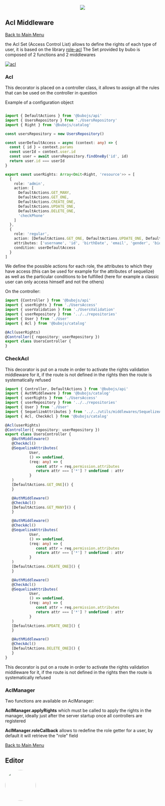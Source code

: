 <p align="center">
  <a href="https://www.owlie.xyz">
    <img src="https://owlie.xyz/bubo/bubo-js.png">
  </a>
</p>

## Acl Middleware ##

[Back to Main Menu](../../README.md#rights)

the Acl Set (Access Control List) allows to define the rights of each type of user, it is based on the library [role-acl](https://github.com/tensult/role-acl)
The Set provided by bubo is composed of 2 functions and 2 middlewares

[![acl](https://img.shields.io/npm/v/@bubojs/acl?label=acl)](https://www.npmjs.com/package/@bubojs/acl)

### Acl ###

This decorator is placed on a controller class, it allows to assign all the rules that can be used on the controller in question

Example of a configuration object

```ts

import { DefaultActions } from '@bubojs/api'
import { UsersRepository } from './UsersRepository'
import { Right } from '@bubojs/catalog'

const usersRepository = new UsersRepository()

const userDefaultAccess = async (context: any) => {
  const { id } = context.params
  const userId = context.user.id
  const user = await usersRepository.findOneBy('id', id)
  return user.id === userId
}

export const userRights: Array<Omit<Right, 'resource'>> = [
  {
    role: 'admin',
    action: [
      DefaultActions.GET_MANY,
      DefaultActions.GET_ONE,
      DefaultActions.CREATE_ONE,
      DefaultActions.UPDATE_ONE,
      DefaultActions.DELETE_ONE,
      'checkPhone'
    ]
  },
  {
    role: 'regular',
    action: [DefaultActions.GET_ONE, DefaultActions.UPDATE_ONE, DefaultActions.DELETE_ONE],
    attributes: ['username', 'id', 'birthDate', 'email', 'gender', 'bio', 'phone'],
    condition: userDefaultAccess
  }
]
```

We define the possible actions for each role, the attributes to which they have access (this can be used for example for the attributes of sequelize) as well as the particular conditions to be fulfilled (here for example a classic user can only access himself and not the others)

On the controller:

```ts
import {Controller } from '@bubojs/api'
import { userRights } from './UsersAccess'
import { userValidation } from './UsersValidation'
import { userRepository } from '../../repositories'
import { User } from './User'
import { Acl } from '@bubojs/catalog'

@Acl(userRights)
@Controller({ repository: userRepository })
export class UsersController {
}
```

### CheckAcl ###

This decorator is put on a route in order to activate the rights validation middleware for it, if the route is not defined in the rights then the route is systematically refused

```ts
import { Controller, DefaultActions } from '@bubojs/api'
import { AuthMiddleware } from '@bubojs/catalog'
import { userRights } from './UsersAccess'
import { userRepository } from '../../repositories'
import { User } from './User'
import { SequelizeAttributes } from '../../utils/middlewares/SequelizeAttributes.middleware'
import { Acl, CheckAcl } from '@bubojs/catalog'

@Acl(userRights)
@Controller({ repository: userRepository })
export class UsersController {
   @AuthMiddleware()
   @CheckAcl()
   @SequelizeAttributes(
           User,
           () => undefined,
           (req: any) => {
              const attr = req.permission.attributes
              return attr === ['*'] ? undefined : attr
           }
   )
   [DefaultActions.GET_ONE]() {
   }

   @AuthMiddleware()
   @CheckAcl()
   [DefaultActions.GET_MANY]() {
   }

   @AuthMiddleware()
   @CheckAcl()
   @SequelizeAttributes(
           User,
           () => undefined,
           (req: any) => {
              const attr = req.permission.attributes
              return attr === ['*'] ? undefined : attr
           }
   )
   [DefaultActions.CREATE_ONE]() {
   }

   @AuthMiddleware()
   @CheckAcl()
   @SequelizeAttributes(
           User,
           () => undefined,
           (req: any) => {
              const attr = req.permission.attributes
              return attr === ['*'] ? undefined : attr
           }
   )
   [DefaultActions.UPDATE_ONE]() {
   }

   @AuthMiddleware()
   @CheckAcl()
   [DefaultActions.DELETE_ONE]() {
   }
}
```

This decorator is put on a route in order to activate the rights validation middleware for it, if the route is not defined in the rights then the route is systematically refused

### AclManager ###

Two functions are available on AclManager:

__AclManager.applyRights__ which must be called to apply the rights in the manager, ideally just after the server startup once all controllers are registered

__AclManager.roleCallback__ allows to redefine the role getter for a user, by default it will retrieve the "role" field

[Back to Main Menu](../../README.md#rights)

## Editor ##

<p>
  <a href="https://www.owlie.xyz">
    <img style="border-radius:50%" width="100" height="100" src="https://www.owlie.xyz/bubo/owlielogo.png">
  </a>
</p>
